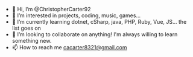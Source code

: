 - 👋 Hi, I’m @ChristopherCarter92
- 👀 I’m interested in projects, coding, music, games...
- 🌱 I’m currently learning dotnet, cSharp, java, PHP, Ruby, Vue, JS... the list goes on
- 💞️ I’m looking to collaborate on anything! I'm always willing to learn something new.
- 📫 How to reach me cacarter8321@gmail.com

<!---
ChristopherCarter92/ChristopherCarter92 is a ✨ special ✨ repository because its `README.md` (this file) appears on your GitHub profile.
You can click the Preview link to take a look at your changes.
--->
